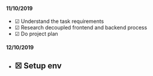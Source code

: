 #### 11/10/2019
- &#x2611; Understand the task requirements
- &#x2611; Research decoupled frontend and backend process
- &#x2611; Do project plan

#### 12/10/2019
- &#x2612; Setup env
    - 